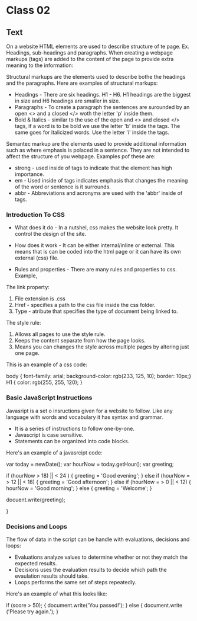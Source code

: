 # Class 02


## Text
On a website HTML elements are used to describe structure of te page. Ex. Headings, sub-headings and paragraphs. When creating a webpage markups (tags)
are added to the content of the page to provide extra meaning to the information:

Structural markups are the elements used to describe bothe the headings and the paragraphs. Here are examples of structural markups:

* Headings - There are six headings. H1 - H6. H1 headings are the biggest in size and H6 headings are smaller in size.
* Paragraphs - To create a paragraph the sentences are surounded by an open <>
and a closed </> woth the letter 'p' inside them.
* Bold & Italics - similar to the use of the open and <> and closed </> tags, if a word is to be bold we use the letter 'b' inside the tags. The same goes for italicized words. Use the letter 'i' inside the tags.

Semantec markup are the elements used to provide additional information such as where emphasis is polaced in a sentence. They are not intended to affect the structure of you webpage. Examples pof these are:

* strong - used inside of tags to indicate that the element has high importance.
* em - Used inside of tags indicates emphasis that changes the meaning of the word or sentence is it surrounds.
* abbr -  Abbreviations and acronyms are used with  the 'abbr' inside of tags.

### Introduction To CSS

* What does it do - In a nutshel, css makes the website look pretty. It control the design of the site.

* How does it work - It can be either internal/inline or external. This means that is can be coded into the html page or it can have its own external (css) file.

* Rules and properties - There are many rules and properties to css. Example,

The link property:
  1. File extension is .css
  1. Href - specifies a path to the css file inside the css folder.
  1. Type - atribute that specifies the type of document being linked to.

The style rule:
  1. Allows all pages to use the style rule.
  1. Keeps the content separate from how the page looks.
  1. Means you can changes the style across multiple pages by altering just one page.

  This is an example of a css code:

  body {
    font-family: arial;
    background-color: rgb(233, 125, 10);
    border: 10px;}
  H1 {
    color: rgb(255, 255, 120);
  }

### Basic JavaScript Instructions

Javasript is a set o insructions given for a website to follow. Like any language with words and vocabulary it has syntax and grammar.

* It is a series of instructions to follow one-by-one.
* Javascript is case sensitive.
* Statements can be organized into code blocks.

Here's an example of a javasrcipt code:

var today = newDate();
var hourNow = today.getHour();
var greeting;

if (hourNow > 18) || < 24 ) {
  greeting = 'Good evening';
} else if (hourNow = > 12 || < 18) {
  greeting = 'Good afternoon';
} else if (hourNow = > 0 || < 12) {
  hourNow = 'Good morning';
} else {
  greeting = 'Welcome';
}

docuent.write(greeting);

}

### Decisions and Loops

The flow of data in the script can be handle with evaluations, decisions and loops:

* Evaluations analyze values to determine whether or not they match the expected results.
* Decisions uses the evaluation results to decide which path the evaulation results should take.
* Loops performs the same set of steps repeatedly.

Here's an example of what this looks like:

if (score > 50); {
  document.write('You passed!');
} else {
  document.write ('Please try again.');
}
